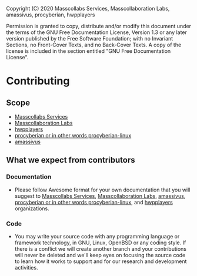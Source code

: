Copyright (C)  2020  Masscollabs Services, Masscollaboration Labs, amassivus, procyberian, hwpplayers
	
Permission is granted to copy, distribute and/or modify this document
under the terms of the GNU Free Documentation License, Version 1.3
or any later version published by the Free Software Foundation;
with no Invariant Sections, no Front-Cover Texts, and no Back-Cover Texts.
A copy of the license is included in the section entitled "GNU
Free Documentation License".

# Contributing

## Scope 

* [Masscollabs Services](https://github.com/masscollabs)
* [Masscollaboration Labs](https://github.com/masscollaborationlabs)
* [hwpplayers](https://github.com/hwpplayers)
* [procyberian or in other words procyberian-linux](https://github.com/procyberian-linux) 
* [amassivus](https://www.github.com/amassivus)

## What we expect from contributors

### Documentation

* Please follow Awesome format for your own documentation that you will suggest to [Masscollabs Services](https://github.com/masscollabs), [Masscollaboration Labs](https://github.com/masscollaborationlabs), [amassivus](https://www.github.com/amassivus), [procyberian or in other words procyberian-linux](https://github.com/procyberian-linux), and [hwpplayers](https://github.com/hwpplayers) organizations.

### Code

* You may write your source code with any programming language or framework technology, in GNU, Linux, OpenBSD or any coding style. If there is a conflict we will create another branch and your contributions will never be deleted and we'll keep eyes on focusing the source code to learn how it works to support and for our research and development activities.
